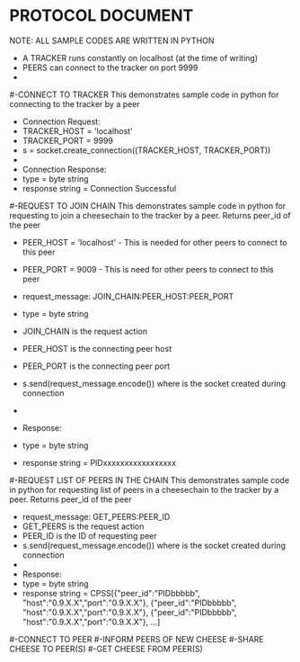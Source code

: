 # PROTOCOL DOCUMENT

NOTE: ALL SAMPLE CODES ARE WRITTEN IN PYTHON
* A TRACKER runs constantly on localhost (at the time of writing)
* PEERS can connect to the tracker on port 9999
* 
#-CONNECT TO TRACKER
This demonstrates sample code in python for connecting to the tracker by a peer
* Connection Request: 
* TRACKER_HOST = 'localhost'
* TRACKER_PORT = 9999
* s = socket.create_connection((TRACKER_HOST, TRACKER_PORT)) 
* 
* Connection Response: 
* type = byte string
* response string = Connection Successful

#-REQUEST TO JOIN CHAIN
This demonstrates sample code in python for requesting to join a cheesechain to the tracker by a peer. Returns peer_id of the peer
* PEER_HOST = 'localhost' - This is needed for other peers to connect to this peer
* PEER_PORT = 9009 - This is need for other peers to connect to this peer

* request_message: JOIN_CHAIN:PEER_HOST:PEER_PORT
* type = byte string
* JOIN_CHAIN is the request action
* PEER_HOST is the connecting peer host
* PEER_PORT is the connecting peer port
* s.send(request_message.encode()) where is the socket created during connection
* 
* Response: 
* type = byte string
* response string = PIDxxxxxxxxxxxxxxxxx

#-REQUEST LIST OF PEERS IN THE CHAIN
This demonstrates sample code in python for requesting list of peers in a cheesechain to the tracker by a peer. Returns peer_id of the peer

* request_message: GET_PEERS:PEER_ID
* GET_PEERS is the request action
* PEER_ID is the ID of requesting peer
* s.send(request_message.encode()) where is the socket created during connection
* 
* Response: 
* type = byte string
* response string = CPSS[{"peer_id":"PIDbbbbb", "host":"0.9.X.X","port":"0.9.X.X"}, {"peer_id":"PIDbbbbb", "host":"0.9.X.X","port":"0.9.X.X"}, {"peer_id":"PIDbbbbb", "host":"0.9.X.X","port":"0.9.X.X"}, ...]

#-CONNECT TO PEER
#-INFORM PEERS OF NEW CHEESE
#-SHARE CHEESE TO PEER(S)
#-GET CHEESE FROM PEER(S)
